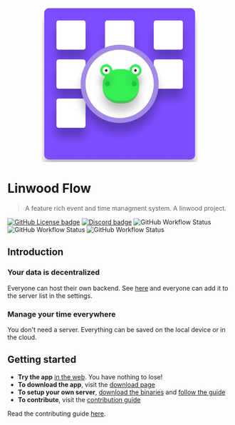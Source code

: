 <p align="center">
  <img src="https://raw.githubusercontent.com/LinwoodCloud/Flow/develop/app/images/logo.png" width="350px">
</p>

# Linwood Flow

> A feature rich event and time managment system. A linwood project.

[![GitHub License badge](https://img.shields.io/github/license/LinwoodCloud/Flow?style=for-the-badge)](https://github.com/LinwoodCloud/Flow/blob/main/LICENSE)
[![Discord badge](https://img.shields.io/discord/735424757142519848?style=for-the-badge)](https://discord.linwood.tk)
![GitHub Workflow Status](https://img.shields.io/github/workflow/status/LinwoodCloud/Flow/Build?label=build&style=for-the-badge)
![GitHub Workflow Status](https://img.shields.io/github/workflow/status/LinwoodCloud/Flow/Documentation?label=docs&style=for-the-badge)
![GitHub Workflow Status](https://img.shields.io/github/workflow/status/LinwoodCloud/Flow/Tests?label=tests&style=for-the-badge)


## Introduction

### Your data is decentralized

Everyone can host their own backend. See [here](https://docs.flow.linwood.tk/server/getting-started) and everyone can
add it to the server list in the settings.

### Manage your time everywhere

You don't need a server. Everything can be saved on the local device or in the cloud.
## Getting started

* **Try the app** [in the web](https://flow.linwood.tk). You have nothing to lose!
* **To download the app**, visit the [download page](https://docs.flow.linwood.tk/download)
* **To setup your own server**, [download the binaries](https://docs.flow.linwood.tk/download) and [follow the guide](https://docs.flow.linwood.tk/server)
* **To contribute**, visit the [contribution guide](CONTRIBUTING.md)

Read the contributing guide [here](CONTRIBUTING.md).
